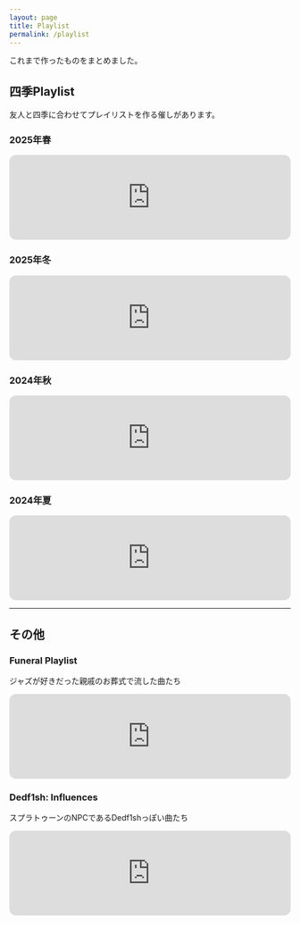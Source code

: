 ```yaml
---
layout: page
title: Playlist
permalink: /playlist
---
```


これまで作ったものをまとめました。

## 四季Playlist

友人と四季に合わせてプレイリストを作る催しがあります。

### 2025年春

<iframe style="border-radius:12px" src="https://open.spotify.com/embed/playlist/5vbYsgAvdWuscO3LkkB57Q?utm_source=generator" width="100%" height="152" frameborder="0" allowfullscreen="" allow="autoplay; clipboard-write; encrypted-media; fullscreen; picture-in-picture" loading="lazy"></iframe>

### 2025年冬

<iframe style="border-radius:12px" src="https://open.spotify.com/embed/playlist/0BHP6TRUUqFazfK9E6FWsi?utm_source=generator" width="100%" height="152" frameborder="0" allowfullscreen="" allow="autoplay; clipboard-write; encrypted-media; fullscreen; picture-in-picture" loading="lazy"></iframe>

### 2024年秋

<iframe style="border-radius:12px" src="https://open.spotify.com/embed/playlist/0kKyXcbBIlcX4btpZlO8Hc?utm_source=generator&theme=0" width="100%" height="152" frameborder="0" allowfullscreen="" allow="autoplay; clipboard-write; encrypted-media; fullscreen; picture-in-picture" loading="lazy"></iframe>

### 2024年夏

<iframe style="border-radius:12px" src="https://open.spotify.com/embed/playlist/4CZU6IgkEucKn2Qnwn7gHW?utm_source=generator" width="100%" height="152" frameborder="0" allowfullscreen="" allow="autoplay; clipboard-write; encrypted-media; fullscreen; picture-in-picture" loading="lazy"></iframe>


---

## その他

### Funeral Playlist

ジャズが好きだった親戚のお葬式で流した曲たち

<iframe style="border-radius:12px" src="https://open.spotify.com/embed/playlist/7i27GNowEUoE3Dukl4lc6t?utm_source=generator" width="100%" height="152" frameBorder="0" allowfullscreen="" allow="autoplay; clipboard-write; encrypted-media; fullscreen; picture-in-picture" loading="lazy"></iframe>

### Dedf1sh: Influences

スプラトゥーンのNPCであるDedf1shっぽい曲たち

<iframe style="border-radius:12px" src="https://open.spotify.com/embed/playlist/4VYDqZQNjv9qJu2RjqmB5P?utm_source=generator" width="100%" height="152" frameBorder="0" allowfullscreen="" allow="autoplay; clipboard-write; encrypted-media; fullscreen; picture-in-picture" loading="lazy"></iframe>